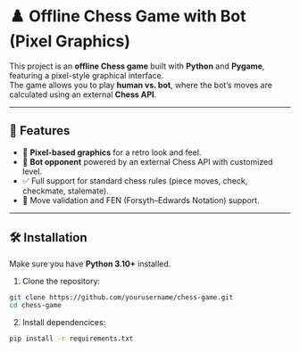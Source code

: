 # ♟️ Offline Chess Game with Bot (Pixel Graphics)

This project is an **offline Chess game** built with **Python** and **Pygame**, featuring a pixel-style graphical interface.  
The game allows you to play **human vs. bot**, where the bot’s moves are calculated using an external **Chess API**.

---

## 🚀 Features
- 🎨 **Pixel-based graphics** for a retro look and feel.  
- 🤖 **Bot opponent** powered by an external Chess API with customized level.  
- ✅ Full support for standard chess rules (piece moves, check, checkmate, stalemate).  
- 🔄 Move validation and FEN (Forsyth–Edwards Notation) support.  

---

## 🛠️ Installation
Make sure you have **Python 3.10+** installed.  

1. Clone the repository:
```bash
git clone https://github.com/yourusername/chess-game.git
cd chess-game
```
2. Install dependencices:
```bash
pip install -r requirements.txt
```
